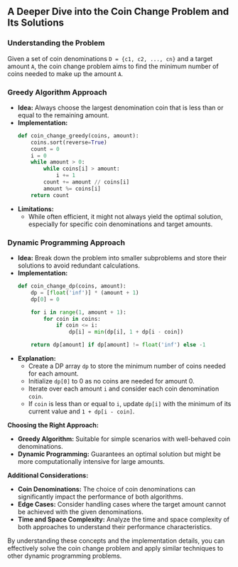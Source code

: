 ## A Deeper Dive into the Coin Change Problem and Its Solutions

### Understanding the Problem
Given a set of coin denominations `D = {c1, c2, ..., cn}` and a target amount `A`, the coin change problem aims to find the minimum number of coins needed to make up the amount `A`.

### Greedy Algorithm Approach
* **Idea:** Always choose the largest denomination coin that is less than or equal to the remaining amount.
* **Implementation:**
  ```python
  def coin_change_greedy(coins, amount):
      coins.sort(reverse=True)
      count = 0
      i = 0
      while amount > 0:
          while coins[i] > amount:
              i += 1
          count += amount // coins[i]
          amount %= coins[i]
      return count
  ```
* **Limitations:**
  - While often efficient, it might not always yield the optimal solution, especially for specific coin denominations and target amounts.

### Dynamic Programming Approach
* **Idea:** Break down the problem into smaller subproblems and store their solutions to avoid redundant calculations.
* **Implementation:**
  ```python
  def coin_change_dp(coins, amount):
      dp = [float('inf')] * (amount + 1)
      dp[0] = 0

      for i in range(1, amount + 1):
          for coin in coins:
              if coin <= i:
                  dp[i] = min(dp[i], 1 + dp[i - coin])

      return dp[amount] if dp[amount] != float('inf') else -1
  ```
* **Explanation:**
  - Create a DP array `dp` to store the minimum number of coins needed for each amount.
  - Initialize `dp[0]` to 0 as no coins are needed for amount 0.
  - Iterate over each amount `i` and consider each coin denomination `coin`.
  - If `coin` is less than or equal to `i`, update `dp[i]` with the minimum of its current value and `1 + dp[i - coin]`.

**Choosing the Right Approach:**

- **Greedy Algorithm:** Suitable for simple scenarios with well-behaved coin denominations.
- **Dynamic Programming:** Guarantees an optimal solution but might be more computationally intensive for large amounts.

**Additional Considerations:**

- **Coin Denominations:** The choice of coin denominations can significantly impact the performance of both algorithms.
- **Edge Cases:** Consider handling cases where the target amount cannot be achieved with the given denominations.
- **Time and Space Complexity:** Analyze the time and space complexity of both approaches to understand their performance characteristics.

By understanding these concepts and the implementation details, you can effectively solve the coin change problem and apply similar techniques to other dynamic programming problems.
